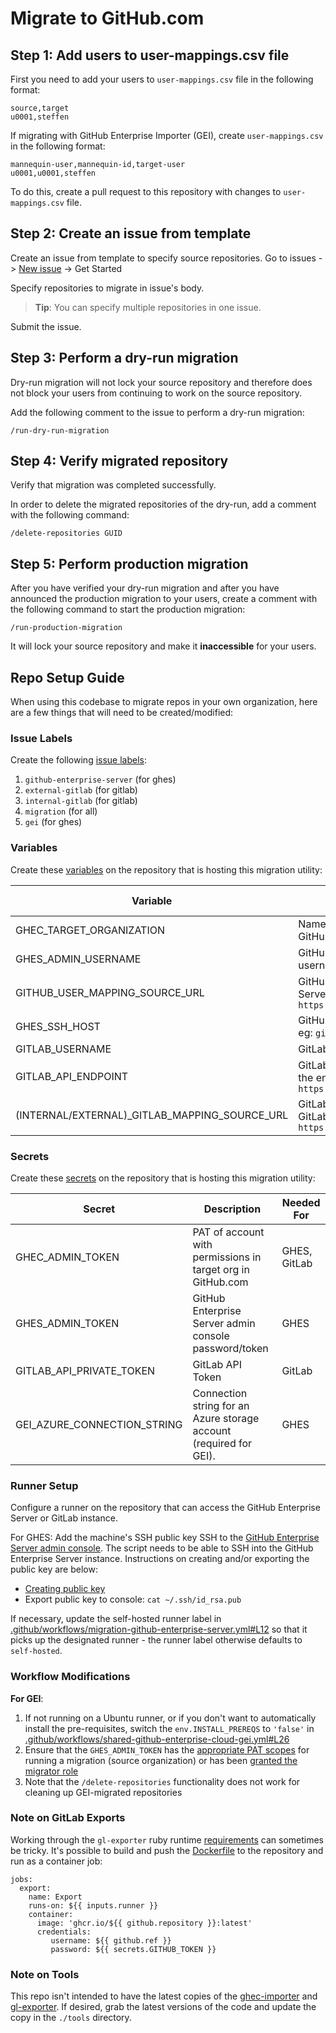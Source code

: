 # Migrate to GitHub.com

## Step 1: Add users to user-mappings.csv file

First you need to add your users to `user-mappings.csv` file in the following format:

```csv
source,target
u0001,steffen
```

If migrating with GitHub Enterprise Importer (GEI), create `user-mappings.csv` in the following format:

```csv
mannequin-user,mannequin-id,target-user
u0001,u0001,steffen
```

To do this, create a pull request to this repository with changes to `user-mappings.csv` file.

## Step 2: Create an issue from template

Create an issue from template to specify source repositories.
Go to issues -> [New issue](https://github.com/github/migrations-via-actions-v3-from-gitlab-ghes-to-ghec/issues/new/choose) -> Get Started

Specify repositories to migrate in issue's body.
> **Tip**: You can specify multiple repositories in one issue.

Submit the issue.

## Step 3: Perform a dry-run migration

Dry-run migration will not lock your source repository and therefore does not block your users from continuing to work on the source repository.

Add the following comment to the issue to perform a dry-run migration:

```
/run-dry-run-migration
```

## Step 4: Verify migrated repository

Verify that migration was completed successfully.

In order to delete the migrated repositories of the dry-run, add a comment with the following command:
```
/delete-repositories GUID
```

## Step 5: Perform production migration

After you have verified your dry-run migration and after you have announced the production migration to your users, create a comment with the following command to start the production migration:
```
/run-production-migration
```
It will lock your source repository and make it **inaccessible** for your users.

## Repo Setup Guide

When using this codebase to migrate repos in your own organization, here are a few things that will need to be created/modified:

### Issue Labels

Create the following [issue labels](https://docs.github.com/en/issues/using-labels-and-milestones-to-track-work/managing-labels#creating-a-label):

1. `github-enterprise-server` (for ghes)
2. `external-gitlab` (for gitlab)
3. `internal-gitlab` (for gitlab)
4. `migration` (for all)
5. `gei` (for ghes)

### Variables

Create these [variables](https://docs.github.com/en/actions/learn-github-actions/variables#creating-configuration-variables-for-a-repository) on the repository that is hosting this migration utility:

| Variable                      | Description                                                                            | Needed For   |
|-----------------------------|----------------------------------------------------------------------------------------|------------- |
| GHEC_TARGET_ORGANIZATION    | Name of target organization in GitHub.com (eg: `myorg`)                                | GHES, GitLab |
| GHES_ADMIN_USERNAME         | GitHub Enterprise server admin username                                                | GHES         |
| GITHUB_USER_MAPPING_SOURCE_URL | GitHub URL for GitHub Enterprise Server migrations; eg: `https://github.example.com` | GHES         |
| GHES_SSH_HOST               | GitHub Enterprise Server SSH host; eg: `github.example.com`                            | GHES         |
| GITLAB_USERNAME             | GitLab username                                                                        | GitLab       |
| GITLAB_API_ENDPOINT         | GitLab API URL without the slash at the end; eg: `https://gitlab.example.com/api/v4`   | GitLab       |
| (INTERNAL/EXTERNAL)_GITLAB_MAPPING_SOURCE_URL | GitLab URL for internal/external GitLab migrations; eg: `https://gitlab.example.com`| GitLab |

### Secrets

Create these [secrets](https://docs.github.com/en/actions/security-guides/encrypted-secrets#creating-encrypted-secrets-for-a-repository) on the repository that is hosting this migration utility:

| Secret                      | Description                                                                            | Needed For   |
|-----------------------------|----------------------------------------------------------------------------------------|------------- |
| GHEC_ADMIN_TOKEN            | PAT of account with permissions in target org in GitHub.com                            | GHES, GitLab |
| GHES_ADMIN_TOKEN            | GitHub Enterprise Server admin console password/token                                  | GHES         |
| GITLAB_API_PRIVATE_TOKEN    | GitLab API Token                                                                       | GitLab       |
| GEI_AZURE_CONNECTION_STRING | Connection string for an Azure storage account (required for GEI).                     | GHES         |

### Runner Setup

Configure a runner on the repository that can access the GitHub Enterprise Server or GitLab instance.

For GHES: Add the machine's SSH public key SSH to the [GitHub Enterprise Server admin console](https://docs.github.com/en/enterprise-server@3.4/admin/configuration/configuring-your-enterprise/accessing-the-administrative-shell-ssh#enabling-access-to-the-administrative-shell-via-ssh). The script needs to be able to SSH into the GitHub Enterprise Server instance. Instructions on creating and/or exporting the public key are below:
- [Creating public key](https://git-scm.com/book/en/v2/Git-on-the-Server-Generating-Your-SSH-Public-Key)
- Export public key to console: `cat ~/.ssh/id_rsa.pub`

If necessary, update the self-hosted runner label in [.github/workflows/migration-github-enterprise-server.yml#L12](/.github/workflows/migration-github-enterprise-server.yml#L12) so that it picks up the designated runner - the runner label otherwise defaults to `self-hosted`.

### Workflow Modifications

**For GEI**:

1. If not running on a Ubuntu runner, or if you don't want to automatically install the pre-requisites, switch the `env.INSTALL_PREREQS` to `'false'` in
[.github/workflows/shared-github-enterprise-cloud-gei.yml#L26](/.github/workflows/shared-github-enterprise-cloud-gei.yml#L26)
2. Ensure that the `GHES_ADMIN_TOKEN` has the [appropriate PAT scopes](https://docs.github.com/en/early-access/enterprise-importer/preparing-to-migrate-with-github-enterprise-importer/managing-access-for-github-enterprise-importer#required-scopes-for-personal-access-tokens) for running a migration (source organization) or has been [granted the migrator role](https://docs.github.com/en/early-access/enterprise-importer/preparing-to-migrate-with-github-enterprise-importer/granting-the-migrator-role)
3. Note that the `/delete-repositories` functionality does not work for cleaning up GEI-migrated repositories


### Note on GitLab Exports

Working through the `gl-exporter` ruby runtime [requirements](/tools/gl-exporter/docs/Requirements.md) can sometimes be tricky. It's possible to build and push the [Dockerfile](/tools/gl-exporter/Dockerfile) to the repository and run as a container job:

```
jobs:
  export:
    name: Export
    runs-on: ${{ inputs.runner }}
    container:
      image: 'ghcr.io/${{ github.repository }}:latest'
      credentials:
         username: ${{ github.ref }}
         password: ${{ secrets.GITHUB_TOKEN }}
```

### Note on Tools

This repo isn't intended to have the latest copies of the [ghec-importer](https://github.com/github/ghec-importer) and [gl-exporter](https://github.com/github/gl-exporter). If desired, grab the latest versions of the code and update the copy in the `./tools` directory.
